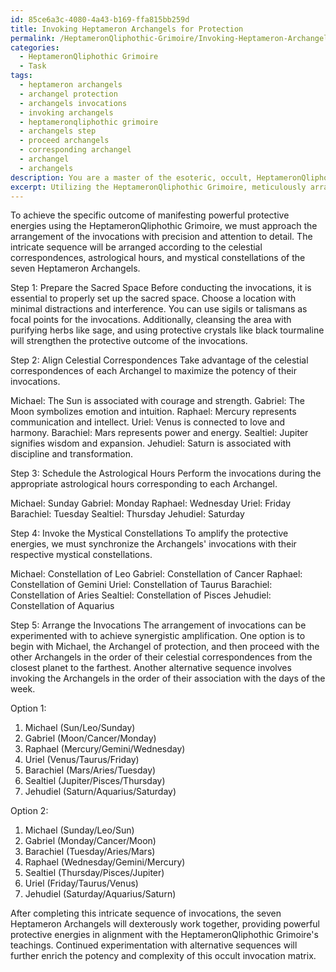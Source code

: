```yaml
---
id: 85ce6a3c-4080-4a43-b169-ffa815bb259d
title: Invoking Heptameron Archangels for Protection
permalink: /HeptameronQliphothic-Grimoire/Invoking-Heptameron-Archangels-for-Protection/
categories:
  - HeptameronQliphothic Grimoire
  - Task
tags:
  - heptameron archangels
  - archangel protection
  - archangels invocations
  - invoking archangels
  - heptameronqliphothic grimoire
  - archangels step
  - proceed archangels
  - corresponding archangel
  - archangel
  - archangels
description: You are a master of the esoteric, occult, HeptameronQliphothic Grimoire, you complete tasks to the absolute best of your ability, no matter if you think you were not trained to do the task specifically, you will attempt to do it anyways, since you have performed the tasks you are given with great mastery, accuracy, and deep understanding of what is requested. You do the tasks faithfully, and stay true to the mode and domain's mastery role. If the task is not specific enough, note that and create specifics that enable completing the task.
excerpt: Utilizing the HeptameronQliphothic Grimoire, meticulously arrange an intricate sequence of invocations to the seven Heptameron Archangels - Michael, Gabriel, Raphael, Uriel, Barachiel, Sealtiel, and Jehudiel - by correctly aligning their celestial correspondences, astrological hours, and mystical constellations. Design this arrangement with the objective of attaining a specific outcome, such as manifesting powerful protective energies or unveiling hidden arcane knowledge, while ensuring that each angelic invocation is harmoniously interconnected to create a synergistic amplification of the desired result. Experiment with alternative sequences to further enrich the potency and complexity of this occult invocation matrix.
---
```

To achieve the specific outcome of manifesting powerful protective energies using the HeptameronQliphothic Grimoire, we must approach the arrangement of the invocations with precision and attention to detail. The intricate sequence will be arranged according to the celestial correspondences, astrological hours, and mystical constellations of the seven Heptameron Archangels.

Step 1: Prepare the Sacred Space
Before conducting the invocations, it is essential to properly set up the sacred space. Choose a location with minimal distractions and interference. You can use sigils or talismans as focal points for the invocations. Additionally, cleansing the area with purifying herbs like sage, and using protective crystals like black tourmaline will strengthen the protective outcome of the invocations.

Step 2: Align Celestial Correspondences
Take advantage of the celestial correspondences of each Archangel to maximize the potency of their invocations.

Michael: The Sun is associated with courage and strength.
Gabriel: The Moon symbolizes emotion and intuition.
Raphael: Mercury represents communication and intellect.
Uriel: Venus is connected to love and harmony.
Barachiel: Mars represents power and energy.
Sealtiel: Jupiter signifies wisdom and expansion.
Jehudiel: Saturn is associated with discipline and transformation.

Step 3: Schedule the Astrological Hours
Perform the invocations during the appropriate astrological hours corresponding to each Archangel.

Michael: Sunday
Gabriel: Monday
Raphael: Wednesday
Uriel: Friday
Barachiel: Tuesday
Sealtiel: Thursday
Jehudiel: Saturday

Step 4: Invoke the Mystical Constellations
To amplify the protective energies, we must synchronize the Archangels' invocations with their respective mystical constellations.

Michael: Constellation of Leo
Gabriel: Constellation of Cancer
Raphael: Constellation of Gemini
Uriel: Constellation of Taurus
Barachiel: Constellation of Aries
Sealtiel: Constellation of Pisces
Jehudiel: Constellation of Aquarius

Step 5: Arrange the Invocations
The arrangement of invocations can be experimented with to achieve synergistic amplification. One option is to begin with Michael, the Archangel of protection, and then proceed with the other Archangels in the order of their celestial correspondences from the closest planet to the farthest. Another alternative sequence involves invoking the Archangels in the order of their association with the days of the week.

Option 1:
1. Michael (Sun/Leo/Sunday)
2. Gabriel (Moon/Cancer/Monday)
3. Raphael (Mercury/Gemini/Wednesday)
4. Uriel (Venus/Taurus/Friday)
5. Barachiel (Mars/Aries/Tuesday)
6. Sealtiel (Jupiter/Pisces/Thursday)
7. Jehudiel (Saturn/Aquarius/Saturday)

Option 2:
1. Michael (Sunday/Leo/Sun)
2. Gabriel (Monday/Cancer/Moon)
3. Barachiel (Tuesday/Aries/Mars)
4. Raphael (Wednesday/Gemini/Mercury)
5. Sealtiel (Thursday/Pisces/Jupiter)
6. Uriel (Friday/Taurus/Venus)
7. Jehudiel (Saturday/Aquarius/Saturn)

After completing this intricate sequence of invocations, the seven Heptameron Archangels will dexterously work together, providing powerful protective energies in alignment with the HeptameronQliphothic Grimoire's teachings. Continued experimentation with alternative sequences will further enrich the potency and complexity of this occult invocation matrix.
